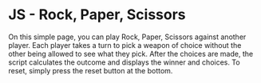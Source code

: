 # JS - Rock, Paper, Scissors

On this simple page, you can play Rock, Paper, Scissors against another player.
Each player takes a turn to pick a weapon of choice without the other being allowed to see what they pick.
After the choices are made, the script calculates the outcome and displays the winner and choices.
To reset, simply press the reset button at the bottom.
